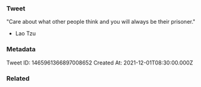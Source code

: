 ### Tweet
"Care about what other people think and you will always be their prisoner." 

- Lao Tzu

### Metadata
Tweet ID: 1465961366897008652
Created At: 2021-12-01T08:30:00.000Z

### Related

